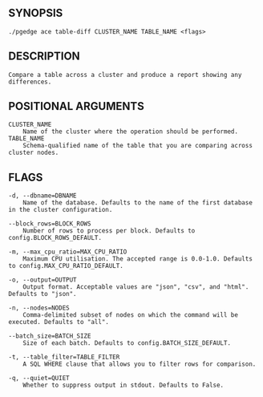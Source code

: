 
## SYNOPSIS
    ./pgedge ace table-diff CLUSTER_NAME TABLE_NAME <flags>

## DESCRIPTION
    Compare a table across a cluster and produce a report showing any differences.

## POSITIONAL ARGUMENTS
    CLUSTER_NAME
        Name of the cluster where the operation should be performed.
    TABLE_NAME
        Schema-qualified name of the table that you are comparing across cluster nodes.

## FLAGS
    -d, --dbname=DBNAME
        Name of the database. Defaults to the name of the first database in the cluster configuration.
    
    --block_rows=BLOCK_ROWS
        Number of rows to process per block. Defaults to config.BLOCK_ROWS_DEFAULT.
    
    -m, --max_cpu_ratio=MAX_CPU_RATIO
        Maximum CPU utilisation. The accepted range is 0.0-1.0. Defaults to config.MAX_CPU_RATIO_DEFAULT.
    
    -o, --output=OUTPUT
        Output format. Acceptable values are "json", "csv", and "html". Defaults to "json".
    
    -n, --nodes=NODES
        Comma-delimited subset of nodes on which the command will be executed. Defaults to "all".
    
    --batch_size=BATCH_SIZE
        Size of each batch. Defaults to config.BATCH_SIZE_DEFAULT.
    
    -t, --table_filter=TABLE_FILTER
        A SQL WHERE clause that allows you to filter rows for comparison.
    
    -q, --quiet=QUIET
        Whether to suppress output in stdout. Defaults to False.
    
